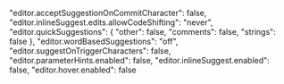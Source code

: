 "editor.acceptSuggestionOnCommitCharacter": false,
    "editor.inlineSuggest.edits.allowCodeShifting": "never",
        "editor.quickSuggestions": {
            "other": false,
            "comments": false,
            "strings": false
        },
        "editor.wordBasedSuggestions": "off",
        "editor.suggestOnTriggerCharacters": false,
        "editor.parameterHints.enabled": false,
        "editor.inlineSuggest.enabled": false,
        "editor.hover.enabled": false
